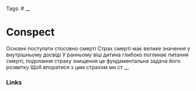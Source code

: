 Tags: #
__
# Conspect

Основні постулати стосовно смерті
	Страх смерті має велике значення у внутрішньому досвіді
	У ранньому віці дитина глибоко поглинає питання смерті; подолання страху знищення це фундаментальна задача його розвитку
	Щоб впоратися з цим страхом ми ст
__
### Links
